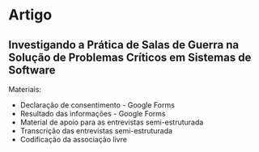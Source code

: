 # Artigo

## Investigando a Prática de Salas de Guerra na Solução de Problemas Críticos em Sistemas de Software

Materiais:

* Declaração de consentimento - Google Forms
* Resultado das informações - Google Forms
* Material de apoio para as entrevistas semi-estruturada
* Transcrição das entrevistas semi-estruturada
* Codificação da associação livre

